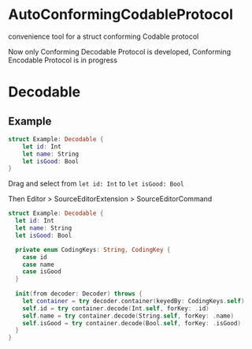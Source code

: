 # AutoConformingCodableProtocol

convenience tool for a struct conforming Codable protocol

Now only Conforming Decodable Protocol is developed, Conforming Encodable Protocol is in progress

# Decodable

## Example
```Swift
struct Example: Decodable {
	let id: Int
	let name: String
	let isGood: Bool
}
```

Drag and select from `let id: Int` to `let isGood: Bool`

Then Editor > SourceEditorExtension > SourceEditorCommand

```Swift
struct Example: Decodable {
  let id: Int
  let name: String
  let isGood: Bool

  private enum CodingKeys: String, CodingKey {
    case id
    case name
    case isGood
  }
  
  init(from decoder: Decoder) throws {
    let container = try decoder.container(keyedBy: CodingKeys.self)
    self.id = try container.decode(Int.self, forKey: .id)
    self.name = try container.decode(String.self, forKey: .name)
    self.isGood = try container.decode(Bool.self, forKey: .isGood)
  }
}
```
